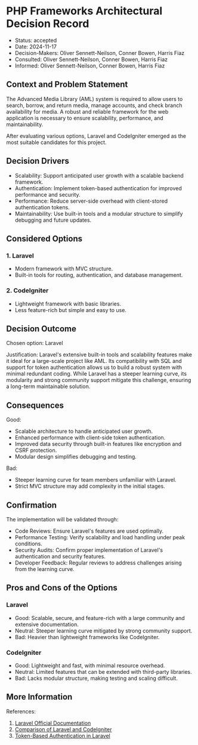 # PHP Frameworks Architectural Decision Record

* Status: accepted
* Date: 2024-11-17 
* Decision-Makers: Oliver Sennett-Neilson, Conner Bowen, Harris Fiaz
* Consulted: Oliver Sennett-Neilson, Conner Bowen, Harris Fiaz
* Informed: Oliver Sennett-Neilson, Conner Bowen, Harris Fiaz

## Context and Problem Statement

The Advanced Media Library (AML) system is required to allow users to search, borrow, and return media, manage accounts, and check branch availability for media. A robust and reliable framework for the web application is necessary to ensure scalability, performance, and maintainability.

After evaluating various options, Laravel and CodeIgniter emerged as the most suitable candidates for this project.

## Decision Drivers

* Scalability: Support anticipated user growth with a scalable backend framework.
* Authentication: Implement token-based authentication for improved performance and security.
* Performance: Reduce server-side overhead with client-stored authentication tokens.
* Maintainability: Use built-in tools and a modular structure to simplify debugging and future updates.

## Considered Options

### 1. Laravel
* Modern framework with MVC structure.
* Built-in tools for routing, authentication, and database management.

### 2. CodeIgniter
* Lightweight framework with basic libraries.
* Less feature-rich but simple and easy to use.

## Decision Outcome

Chosen option: Laravel

Justification:
Laravel's extensive built-in tools and scalability features make it ideal for a large-scale project like AML. Its compatibility with SQL and support for token authentication allows us to build a robust system with minimal redundant coding. While Laravel has a steeper learning curve, its modularity and strong community support mitigate this challenge, ensuring a long-term maintainable solution.

## Consequences

Good:
* Scalable architecture to handle anticipated user growth.
* Enhanced performance with client-side token authentication.
* Improved data security through built-in features like encryption and CSRF protection.
* Modular design simplifies debugging and testing.

Bad:
* Steeper learning curve for team members unfamiliar with Laravel.
* Strict MVC structure may add complexity in the initial stages.

## Confirmation

The implementation will be validated through:
* Code Reviews: Ensure Laravel's features are used optimally.
* Performance Testing: Verify scalability and load handling under peak conditions.
* Security Audits: Confirm proper implementation of Laravel's authentication and security features.
* Developer Feedback: Regular reviews to address challenges arising from the learning curve.

## Pros and Cons of the Options

### Laravel
* Good: Scalable, secure, and feature-rich with a large community and extensive documentation.
* Neutral: Steeper learning curve mitigated by strong community support.
* Bad: Heavier than lightweight frameworks like CodeIgniter.

### CodeIgniter
* Good: Lightweight and fast, with minimal resource overhead.
* Neutral: Limited features that can be extended with third-party libraries.
* Bad: Lacks modular structure, making testing and scaling difficult.

## More Information

References:
1. [Laravel Official Documentation](https://laravel.com/docs)
2. [Comparison of Laravel and CodeIgniter](https://www.geeksforgeeks.org/difference-between-laravel-and-codeigniter/)
3. [Token-Based Authentication in Laravel](https://laravel.com/docs/8.x/passport)